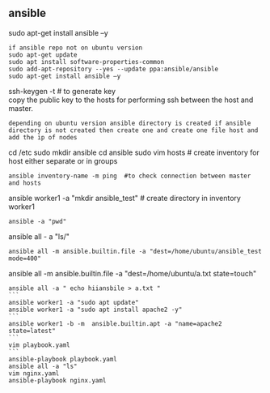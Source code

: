 ## ansible
sudo apt-get install ansible –y
```
if ansible repo not on ubuntu version
sudo apt-get update
sudo apt install software-properties-common
sudo add-apt-repository --yes --update ppa:ansible/ansible
sudo apt-get install ansible –y
```
ssh-keygen -t # to generate key  
copy the public key to the hosts for performing ssh between the host and master.
```
depending on ubuntu version ansible directory is created if ansible directory is not created then create one and create one file host and add the ip of nodes
```
cd /etc
 sudo mkdir ansible
 cd ansible
 sudo vim hosts # create inventory for host either separate or in groups
 ```
ansible inventory-name -m ping  #to check connection between master and hosts
```
ansible worker1 -a "mkdir ansible_test" # create directory in inventory worker1
```
ansible -a "pwd"
```
ansible all - a "ls/"
```
ansible all -m ansible.builtin.file -a "dest=/home/ubuntu/ansible_test mode=400"
```
ansible all -m ansible.builtin.file -a "dest=/home/ubuntu/a.txt state=touch"
   ````
   ansible all -a " echo hiiansbile > a.txt "
```
  ansible worker1 -a "sudo apt update"
   ansible worker1 -a "sudo apt install apache2 -y"
```
  ansible worker1 -b -m  ansible.builtin.apt -a "name=apache2 state=latest"
``` 
  vim playbook.yaml
```
ansible-playbook playbook.yaml
 ansible all -a "ls"
 vim nginx.yaml
 ansible-playbook nginx.yaml

